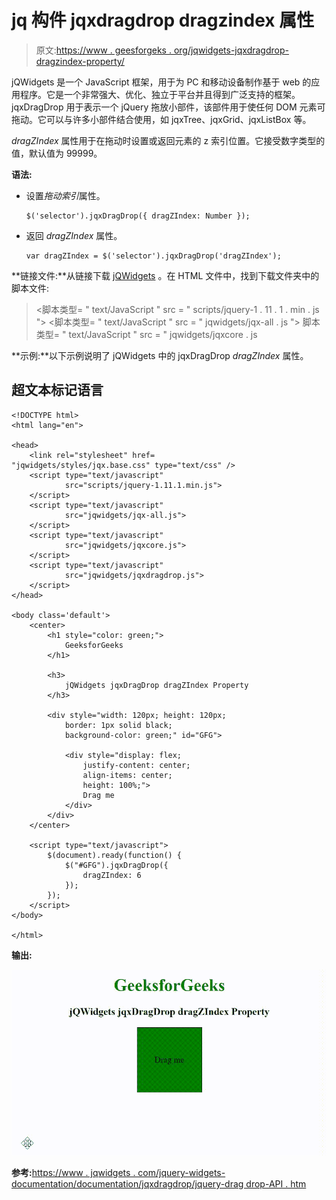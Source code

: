 # jq 构件 jqxdragdrop dragzindex 属性

> 原文:[https://www . geesforgeks . org/jqwidgets-jqxdragdrop-dragzindex-property/](https://www.geeksforgeeks.org/jqwidgets-jqxdragdrop-dragzindex-property/)

jQWidgets 是一个 JavaScript 框架，用于为 PC 和移动设备制作基于 web 的应用程序。它是一个非常强大、优化、独立于平台并且得到广泛支持的框架。jqxDragDrop 用于表示一个 jQuery 拖放小部件，该部件用于使任何 DOM 元素可拖动。它可以与许多小部件结合使用，如 jqxTree、jqxGrid、jqxListBox 等。

*dragZIndex* 属性用于在拖动时设置或返回元素的 z 索引位置。它接受数字类型的值，默认值为 99999。

**语法:**

*   设置*拖动索引*属性。

    ```
    $('selector').jqxDragDrop({ dragZIndex: Number });
    ```

*   返回 *dragZIndex* 属性。

    ```
    var dragZIndex = $('selector').jqxDragDrop('dragZIndex');
    ```

**链接文件:**从链接下载 [jQWidgets](https://www.jqwidgets.com/download/) 。在 HTML 文件中，找到下载文件夹中的脚本文件:

> <link rel="”stylesheet”" href="”jqwidgets/styles/jqx.base.css”" type="”text/css”">
> <脚本类型= " text/JavaScript " src = " scripts/jquery-1 . 11 . 1 . min . js "></脚本>
> <脚本类型= " text/JavaScript " src = " jqwidgets/jqx-all . js "></脚本>
> 脚本类型= " text/JavaScript " src = " jqwidgets/jqxcore . js

**示例:**以下示例说明了 jQWidgets 中的 jqxDragDrop *dragZIndex* 属性。

## 超文本标记语言

```
<!DOCTYPE html>
<html lang="en">

<head>
    <link rel="stylesheet" href=
"jqwidgets/styles/jqx.base.css" type="text/css" />
    <script type="text/javascript" 
            src="scripts/jquery-1.11.1.min.js">
    </script>
    <script type="text/javascript" 
            src="jqwidgets/jqx-all.js">
    </script>
    <script type="text/javascript" 
            src="jqwidgets/jqxcore.js">
    </script>
    <script type="text/javascript" 
            src="jqwidgets/jqxdragdrop.js">
    </script>
</head>

<body class='default'>
    <center>
        <h1 style="color: green;">
            GeeksforGeeks
        </h1>

        <h3>
            jQWidgets jqxDragDrop dragZIndex Property
        </h3>

        <div style="width: 120px; height: 120px; 
            border: 1px solid black; 
            background-color: green;" id="GFG">

            <div style="display: flex;
                justify-content: center;
                align-items: center;
                height: 100%;">
                Drag me
            </div>
        </div>
    </center>

    <script type="text/javascript">
        $(document).ready(function() {
            $("#GFG").jqxDragDrop({
                dragZIndex: 6
            });
        });
    </script>
</body>

</html>
```

**输出:**

![](img/6f4147d81fb9fcf81fc5865f7bf95df1.png)

**参考:**[https://www . jqwidgets . com/jquery-widgets-documentation/documentation/jqxdragdrop/jquery-drag drop-API . htm](https://www..com/jquery-widgets-documentation/documentation/jqxdragdrop/jquery-dragdrop-api.htm)